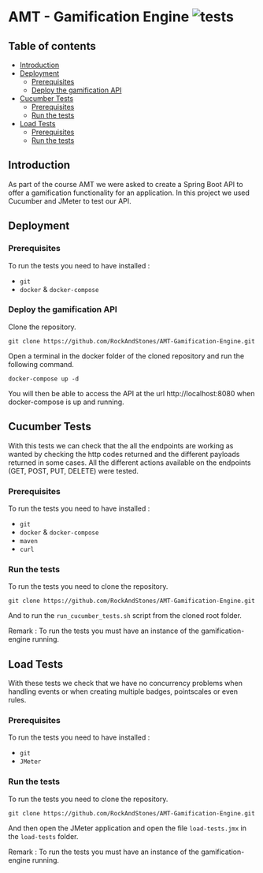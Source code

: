 # AMT - Gamification Engine <img src="https://github.com/RockAndStones/AMT-Gamification-Engine/workflows/gamification_engine_tests/badge.svg?branch=dev" alt="tests">

## Table of contents
- [Introduction](#introduction)  
- [Deployment](#deployment)
    - [Prerequisites](#prerequisites)
    - [Deploy the gamification API](#deploy-the-gamification-API)
- [Cucumber Tests](#cucumber-tests)
    - [Prerequisites](#prerequisites-1)
    - [Run the tests](#run-the-tests)
- [Load Tests](#load-tests)
    - [Prerequisites](#prerequisites-2)
    - [Run the tests](#run-the-tests-1)

## Introduction
As part of the course AMT we were asked to create a Spring Boot API to offer a gamification functionality for an application. In this project we used Cucumber and JMeter to test our API.

## Deployment
### Prerequisites
To run the tests you need to have installed :
- `git`
- `docker` & `docker-compose`
### Deploy the gamification API
Clone the repository.
```
git clone https://github.com/RockAndStones/AMT-Gamification-Engine.git
```
Open a terminal in the docker folder of the cloned repository and run the following command.
```
docker-compose up -d
```
You will then be able to access the API at the url http://localhost:8080 when docker-compose is up and running.

## Cucumber Tests
With this tests we can check that the all the endpoints are working as wanted by checking the http codes returned and the different payloads returned in some cases. All the different actions available on the endpoints (GET, POST, PUT, DELETE) were tested.
### Prerequisites
To run the tests you need to have installed :
- `git`
- `docker` & `docker-compose`
- `maven`
- `curl`
### Run the tests
To run the tests you need to clone the repository.

```
git clone https://github.com/RockAndStones/AMT-Gamification-Engine.git
```

And to run the `run_cucumber_tests.sh` script from the cloned root folder.

Remark : To run the tests you must have an instance of the gamification-engine running.

## Load Tests
With these tests we check that we have no concurrency problems when handling events or when creating multiple badges, pointscales or even rules.
### Prerequisites
To run the tests you need to have installed :
- `git`
- `JMeter`
### Run the tests
To run the tests you need to clone the repository.

```
git clone https://github.com/RockAndStones/AMT-Gamification-Engine.git
```

And then open the JMeter application and open the file `load-tests.jmx` in the `load-tests` folder.

Remark : To run the tests you must have an instance of the gamification-engine running.
